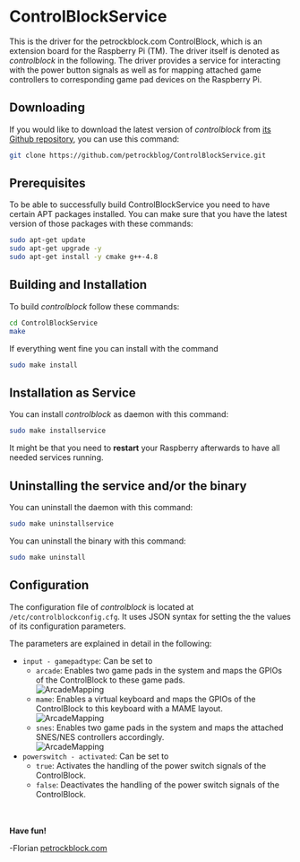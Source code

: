 ControlBlockService
===================

This is the driver for the petrockblock.com ControlBlock, which is an extension board for the Raspberry Pi (TM). The driver itself is denoted as _controlblock_ in the following. The driver provides a service for interacting with the power button signals as well as for mapping attached game controllers to corresponding game pad devices on the Raspberry Pi.

## Downloading

If you would like to download the latest version of _controlblock_ from [its Github repository](https://github.com/petrockblog/ControlBlockService), you can use this command:
```bash
git clone https://github.com/petrockblog/ControlBlockService.git
```
## Prerequisites

To be able to successfully build ControlBlockService you need to have certain APT packages installed. You can make sure that you have the latest version of those packages with these commands:

```bash
sudo apt-get update
sudo apt-get upgrade -y
sudo apt-get install -y cmake g++-4.8
```

## Building and Installation

To build _controlblock_ follow these commands:
```bash
cd ControlBlockService
make
```

If everything went fine you can install with the command
```bash
sudo make install
```

## Installation as Service

You can install _controlblock_ as daemon with this command:
```bash
sudo make installservice
```
It might be that you need to **restart** your Raspberry afterwards to have all needed services running.

## Uninstalling the service and/or the binary

You can uninstall the daemon with this command:
```bash
sudo make uninstallservice
```

You can uninstall the binary with this command:
```bash
sudo make uninstall
```

## Configuration

The configuration file of _controlblock_ is located at ```/etc/controlblockconfig.cfg```. It uses JSON syntax for setting the the values of its configuration parameters.

The parameters are explained in detail in the following:

 - ```input - gamepadtype```: Can be set to 
     + ```arcade```: Enables two game pads in the system and maps the GPIOs of the ControlBlock to these game pads.<br>
     ![ArcadeMapping](https://github.com/petrockblog/ControlBlockService/raw/master/supplementary/ControlBlockLayoutArcade.png)
     + ```mame```: Enables a virtual keyboard and maps the GPIOs of the ControlBlock to this keyboard with a MAME layout.<br>
     ![ArcadeMapping](https://github.com/petrockblog/ControlBlockService/raw/master/supplementary/ControlBlockLayoutMAME.png)
     + ```snes```: Enables two game pads in the system and maps the attached SNES/NES controllers accordingly.<br>
     ![ArcadeMapping](https://github.com/petrockblog/ControlBlockService/raw/master/supplementary/ControlBlockLayoutSNESNES.png)
 - ```powerswitch - activated```: Can be set to
     + ```true```: Activates the handling of the power switch signals of the ControlBlock.
     + ```false```: Deactivates the handling of the power switch signals of the ControlBlock.

<br><br>
__Have fun!__

-Florian [petrockblock.com](http://blog.petrockblock.com)
